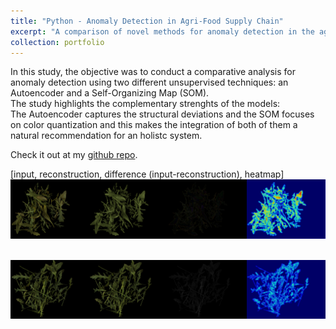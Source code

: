 ```yaml
---
title: "Python - Anomaly Detection in Agri-Food Supply Chain"
excerpt: "A comparison of novel methods for anomaly detection in the agri-food supply chain, specifically exploring the effectiveness of Autoencoders and Self-Organizing Maps in computer vision."
collection: portfolio
---
```


In this study, the objective was to conduct a comparative analysis for anomaly detection using two different unsupervised techniques: an Autoencoder and a Self-Organizing Map (SOM). \
The study highlights the complementary strenghts of the models: \
The Autoencoder captures the structural deviations and the SOM focuses on color quantization and this makes the integration of both of them a natural recommendation for an holistc system.

Check it out at my [github repo](https://github.com/GianFederico/BD-Big_Data).

[input, reconstruction, difference (input-reconstruction), heatmap]
<br/><img src='/images/anomaly1.png'>

<br/><img src='/images/anomaly2.png'>